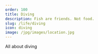 ```yaml
---
order: 100
title: Diving
description: Fish are friends. Not food.
slug: /life/diving
icon: diving
image: /jpg/images/location.jpg
---
```


All about diving
